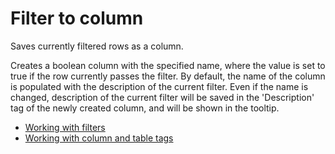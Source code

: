 <!-- TITLE: Filter to column -->
<!-- SUBTITLE: -->

# Filter to column

Saves currently filtered rows as a column.

Creates a boolean column with the specified name, where the value is set to true if the row
currently passes the filter. By default, the name of the column is populated with the description of
the current filter. Even if the name is changed, description of the current filter will be saved in
the 'Description' tag of the newly created column, and will be shown in the tooltip.

  * [Working with filters](../visualize/viewers/filters.md)
  * [Working with column and table tags](../visualize/viewers/column-selectors.md)
